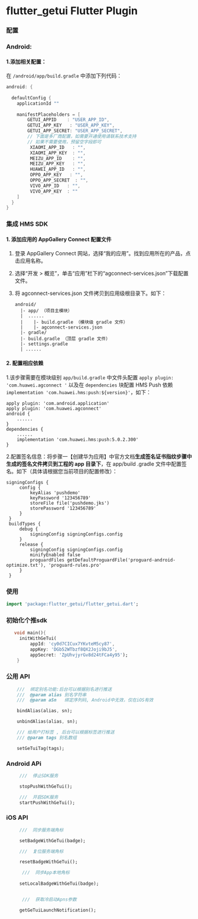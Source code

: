 # flutter_getui Flutter Plugin

### 配置
### Android:

#### 1.添加相关配置：

在 `/android/app/build.gradle` 中添加下列代码：
```groovy
android: {
 
  defaultConfig {
    applicationId ""
    
    manifestPlaceholders = [
    	GETUI_APPID    : "USER_APP_ID",
    	GETUI_APP_KEY   : "USER_APP_KEY",
    	GETUI_APP_SECRET: "USER_APP_SECRET",
        // 下面是多厂商配置，如需要开通使用请联系技术支持
        // 如果不需要使用，预留空字段即可
         XIAOMI_APP_ID   : "",
         XIAOMI_APP_KEY  : "",
         MEIZU_APP_ID    : "",
         MEIZU_APP_KEY   : "",
         HUAWEI_APP_ID   : "",
         OPPO_APP_KEY   : "",
         OPPO_APP_SECRET  : "",
         VIVO_APP_ID   : "",
         VIVO_APP_KEY  : ""
    ]
  }    
}
```


### 集成 HMS SDK

#### 1. 添加应用的 AppGallery Connect 配置文件

1. 登录 AppGallery Connect 网站，选择“我的应用”。找到应用所在的产品，点击应用名称。

2. 选择“开发 > 概览”，单击“应用”栏下的“agconnect-services.json”下载配置文件。

3. 将 agconnect-services.json 文件拷贝到应用级根目录下。如下：

   ```
   android/
     |- app/ （项目主模块）
     |  ......
     |    |- build.gradle （模块级 gradle 文件）
     |    |- agconnect-services.json 
     |- gradle/
     |- build.gradle （顶层 gradle 文件）
     |- settings.gradle
     | ......
   ```

#### 2. 配置相应依赖

1.该步骤需要在模块级别 `app/build.gradle` 中文件头配置 `apply plugin: 'com.huawei.agconnect
'` 以及在 `dependencies` 块配置 HMS Push 依赖 `implementation 'com.huawei.hms:push:${version}'`，如下：

```
apply plugin: 'com.android.application'
apply plugin: 'com.huawei.agconnect'
android { 
    ......
}
dependencies { 
    ......
    implementation 'com.huawei.hms:push:5.0.2.300'
}
```

2.配置签名信息：将步骤一【创建华为应用】中官方文档**生成签名证书指纹步骤中生成的签名文件拷贝到工程的 app 目录下**，在 app/build
.gradle 文件中配置签名。如下（具体请根据您当前项目的配置修改）：

```
signingConfigs {
     config {
         keyAlias 'pushdemo'
         keyPassword '123456789'
         storeFile file('pushdemo.jks')
         storePassword '123456789'
     }
 }
 buildTypes {
     debug {
         signingConfig signingConfigs.config
     }
     release {
         signingConfig signingConfigs.config
         minifyEnabled false
         proguardFiles getDefaultProguardFile('proguard-android-optimize.txt'), 'proguard-rules.pro'
     }
 }
```


### 使用
```dart
import 'package:flutter_getui/flutter_getui.dart';

```

### 初始化个推sdk

```dart
   void main(){
     initWithGeTui(
         appId: 'cy0d7CICux7YKvteM5cy87',
         appKey: 'DGb52WTbzf8QX2Joji9bJ5',
         appSecret: 'ZpUhvjyrGv8d24tFCa4y95');
    }
```

### 公用 API
```dart
    ///  绑定别名功能:后台可以根据别名进行推送
    ///  @param alias 别名字符串
    ///  @param aSn   绑定序列码, Android中无效，仅在iOS有效

    bindAlias(alias, sn);

    unbindAlias(alias, sn);

    /// 给用户打标签 , 后台可以根据标签进行推送
    /// @param tags 别名数组

    setGeTuiTag(tags);

```
### Android APi
```dart
     ///  停止SDK服务

     stopPushWithGeTui();

     ///  开启SDK服务
     startPushWithGeTui();

```

### iOS API

```dart
     ///  同步服务端角标

     setBadgeWithGeTui(badge);

     ///  复位服务端角标

     resetBadgeWithGeTui();

      ///  同步App本地角标
 
     setLocalBadgeWithGeTui(badge); 


      ///  获取冷启动Apns参数

     getGeTuiLaunchNotification();

```


